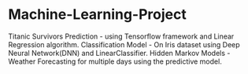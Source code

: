 # Machine-Learning-Project
Titanic Survivors Prediction - using Tensorflow framework and Linear Regression algorithm. 
Classification Model - On Iris dataset using Deep Neural Network(DNN) and LinearClassifier. 
Hidden Markov Models - Weather Forecasting for multiple days using the predictive model.
